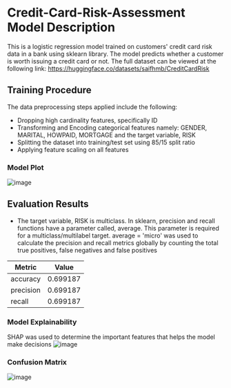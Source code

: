 

# Credit-Card-Risk-Assessment Model Description

This is a logistic regression model trained on customers' credit card risk data in a bank using sklearn library.
The model predicts whether a customer is worth issuing a credit card or not. The full dataset can be viewed at the following link: https://huggingface.co/datasets/saifhmb/CreditCardRisk


## Training Procedure

The data preprocessing steps applied include the following:
- Dropping high cardinality features, specifically ID
- Transforming and Encoding categorical features namely: GENDER, MARITAL, HOWPAID, MORTGAGE and the target variable, RISK
- Splitting the dataset into training/test set using 85/15 split ratio
- Applying feature scaling on all features
### Model Plot
![image](https://github.com/saifhmb/Credit-Card-Risk-Assessment-ML-App/assets/111028776/99b017ed-4771-462e-8e15-37e454b983be)



## Evaluation Results
- The target variable, RISK is multiclass. In sklearn, precision and recall functions have a parameter called,
average. This parameter is required for a multiclass/multilabel target. average = 'micro' was used to calculate
the precision and recall metrics globally by counting the total true positives, false negatives and false positives

| Metric    |    Value |
|-----------|----------|
| accuracy  | 0.699187 |
| precision | 0.699187 |
| recall    | 0.699187 |

### Model Explainability
SHAP was used to determine the important features that helps the model make decisions
![image](https://github.com/saifhmb/Credit-Card-Risk-Assessment-ML-App/assets/111028776/b25f372b-f024-4d4c-96b9-187bcdb37a57)


### Confusion Matrix
![image](https://github.com/saifhmb/Credit-Card-Risk-Assessment-ML-App/assets/111028776/66449d90-6a41-4510-93b7-56e496e13140)


